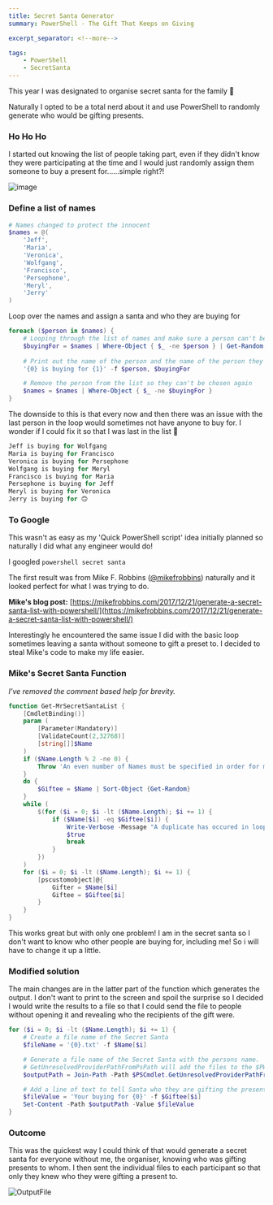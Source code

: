 ```yaml
---
title: Secret Santa Generator
summary: PowerShell - The Gift That Keeps on Giving

excerpt_separator: <!--more-->

tags:
    - PowerShell
    - SecretSanta
---
```


This year I was designated to organise secret santa for the family 🎅

Naturally I opted to be a total nerd about it and use PowerShell to randomly generate who would be gifting presents.

### Ho Ho Ho
I started out knowing the list of people taking part, even if they didn't know they were participating at the time and I would just randomly assign them someone to buy a present for......simple right?!

<!--more-->

![image](https://user-images.githubusercontent.com/24279339/143514112-9c1ce449-4b7d-4f12-8498-af2c163eb493.png)

### Define a list of names
```powershell
# Names changed to protect the innocent
$names = @(
    'Jeff',
    'Maria',
    'Veronica',
    'Wolfgang',
    'Francisco',
    'Persephone',
    'Meryl',
    'Jerry'
)
```

Loop over the names and assign a santa and who they are buying for

```powershell
foreach ($person in $names) {
    # Looping through the list of names and make sure a person can't be their own secret santa
    $buyingFor = $names | Where-Object { $_ -ne $person } | Get-Random -Count 1
    
    # Print out the name of the person and the name of the person they are buying for
    '{0} is buying for {1}' -f $person, $buyingFor

    # Remove the person from the list so they can't be chosen again
    $names = $names | Where-Object { $_ -ne $buyingFor }
}
```

The downside to this is that every now and then there was an issue with the last person in the loop would sometimes not have anyone to buy for. I wonder if I could fix it so that I was last in the list 🤔

```powershell
Jeff is buying for Wolfgang
Maria is buying for Francisco
Veronica is buying for Persephone
Wolfgang is buying for Meryl
Francisco is buying for Maria
Persephone is buying for Jeff
Meryl is buying for Veronica
Jerry is buying for 🙃
```

### To Google
This wasn't as easy as my 'Quick PowerShell script' idea initially planned so naturally I did what any engineer would do!

I googled `powershell secret santa`

The first result was from Mike F. Robbins ([@mikefrobbins](https://twitter.com/mikefrobbins)) naturally and it looked perfect for what I was trying to do.

**Mike's blog post:** [https://mikefrobbins.com/2017/12/21/generate-a-secret-santa-list-with-powershell/](https://mikefrobbins.com/2017/12/21/generate-a-secret-santa-list-with-powershell/)

Interestingly he encountered the same issue I did with the basic loop sometimes leaving a santa without someone to gift a preset to. I decided to steal Mike's code to make my life easier.

### Mike's Secret Santa Function
*I've removed the comment based help for brevity.*
```powershell
function Get-MrSecretSantaList {
    [CmdletBinding()]
    param (
        [Parameter(Mandatory)]
        [ValidateCount(2,32768)]
        [string[]]$Name
    )
    if ($Name.Length % 2 -ne 0) {
        Throw 'An even number of Names must be specified in order for matching to occur.'
    }
    do {
        $Giftee = $Name | Sort-Object {Get-Random}
    }
    while (
        $(for ($i = 0; $i -lt ($Name.Length); $i += 1) {
            if ($Name[$i] -eq $Giftee[$i]) {
                Write-Verbose -Message "A duplicate has occured in loop $i Name: $($Name[$i]) cannot match Giftee: $($Giftee[$i])"
                $true
                break
            }
        })
    )
    for ($i = 0; $i -lt ($Name.Length); $i += 1) {
        [pscustomobject]@{
            Gifter = $Name[$i]
            Giftee = $Giftee[$i]
        }
    }
}
```

This works great but with only one problem! I am in the secret santa so I don't want to know who other people are buying for, including me! So i will have to change it up a little.

### Modified solution

The main changes are in the latter part of the function which generates the output. I don't want to print to the screen and spoil the surprise so I decided I would write the results to a file so that I could send the file to people without opening it and revealing who the recipients of the gift were.

```powershell
for ($i = 0; $i -lt ($Name.Length); $i += 1) {
    # Create a file name of the Secret Santa
    $fileName = '{0}.txt' -f $Name[$i]

    # Generate a file name of the Secret Santa with the persons name.
    # GetUnresolvedProviderPathFromPsPath will add the files to the $PWD
    $outputPath = Join-Path -Path $PSCmdlet.GetUnresolvedProviderPathFromPSPath('.') -ChildPath $fileName

    # Add a line of text to tell Santa who they are gifting the present to.
    $fileValue = 'Your buying for {0}' -f $Giftee[$i]
    Set-Content -Path $outputPath -Value $fileValue
}
```

### Outcome
This was the quickest way I could think of that would generate a secret santa for everyone without me, the organiser, knowing who was gifting presents to whom. I then sent the individual files to each participant so that only they knew who they were gifting a present to.

![OutputFile](https://user-images.githubusercontent.com/24279339/143514584-194e5f63-d7b6-4ac7-a83d-71d150b5ffb5.png)